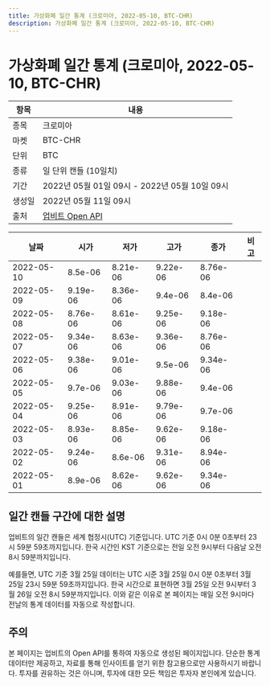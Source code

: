 ```yaml
---
title: 가상화폐 일간 통계 (크로미아, 2022-05-10, BTC-CHR)
description: 가상화폐 일간 통계 (크로미아, 2022-05-10, BTC-CHR)
---
```



가상화폐 일간 통계 (크로미아, 2022-05-10, BTC-CHR)
===

|항목|내용|
|--|--|
|종목|크로미아|
|마켓|BTC-CHR|
|단위|BTC|
|종류|일 단위 캔들 (10일치)|
|기간|2022년 05월 01일 09시 - 2022년 05월 10일 09시|
|생성일|2022년 05월 11일 09시|
|출처|[업비트 Open API](https://docs.upbit.com)|


|날짜|시가|저가|고가|종가|비고|
|--|--|--|--|--|--|
|2022-05-10|8.5e-06|8.21e-06|9.22e-06|8.76e-06|    |
|2022-05-09|9.19e-06|8.36e-06|9.4e-06|8.4e-06|    |
|2022-05-08|8.76e-06|8.61e-06|9.25e-06|9.18e-06|    |
|2022-05-07|9.34e-06|8.63e-06|9.36e-06|8.76e-06|    |
|2022-05-06|9.38e-06|9.01e-06|9.5e-06|9.34e-06|    |
|2022-05-05|9.7e-06|9.03e-06|9.88e-06|9.4e-06|    |
|2022-05-04|9.25e-06|8.91e-06|9.79e-06|9.7e-06|    |
|2022-05-03|8.93e-06|8.85e-06|9.62e-06|9.18e-06|    |
|2022-05-02|9.24e-06|8.6e-06|9.31e-06|8.94e-06|    |
|2022-05-01|8.9e-06|8.62e-06|9.62e-06|9.34e-06|    |


일간 캔들 구간에 대한 설명
---


업비트의 일간 캔들은 세계 협정시(UTC) 기준입니다. 
UTC 기준 0시 0분 0초부터 23시 59분 59초까지입니다. 
한국 시간인 KST 기준으로는 전일 오전 9시부터 다음날 오전 8시 59분까지입니다. 


예를들면, UTC 기준 3월 25일 데이터는 UTC 시준 3월 25일 0시 0분 0초부터 3월 25일 23시 59분 59초까지입니다. 
한국 시간으로 표현하면 3월 25일 오전 9시부터 3월 26일 오전 8시 59분까지입니다. 
이와 같은 이유로 본 페이지는 매일 오전 9시마다 전날의 통계 데이터를 자동으로 작성합니다. 


주의
---


본 페이지는 업비트의 Open API를 통하여 자동으로 생성된 페이지입니다. 
단순한 통계 데이터만 제공하고, 자료를 통해 인사이트를 얻기 위한 참고용으로만 사용하시기 바랍니다. 
투자를 권유하는 것은 아니며, 투자에 대한 모든 책임은 투자자 본인에게 있습니다. 
